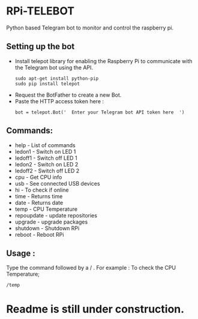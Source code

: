 # RPi-TELEBOT

Python based Telegram bot to monitor and control the raspberry pi.

## Setting up the bot
- Install telepot library for enabling the Raspberry Pi to communicate with the Telegram bot using the API.
  ```
  sudo apt-get install python-pip
  sudo pip install telepot
  ```
- Request the BotFather to create a new Bot.
- Paste the HTTP access token here :
  ```
  bot = telepot.Bot('  Enter your Telegram bot API token here  ')
  ```
## Commands:


- help - List of commands
- ledon1 - Switch on LED 1
- ledoff1 - Switch off LED 1
- ledon2 - Switch on LED 2
- ledoff2 - Switch off LED 2
- cpu - Get CPU info
- usb - See connected USB devices
- hi - To check if online
- time - Returns time
- date - Returns date
- temp - CPU Temperature
- repoupdate - update repositories 
- upgrade - upgrade packages
- shutdown - Shutdown RPi
- reboot - Reboot RPi

## Usage :
 Type the command followed by a / .
 For example : To check the CPU Temperature;
 ```
 /temp
 ```
# Readme is still under construction.
